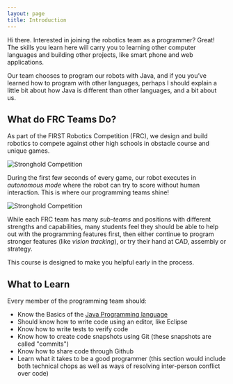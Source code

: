 ```yaml
---
layout: page
title: Introduction
---
```

Hi there. Interested in joining the robotics team as a programmer?
Great! The skills you learn here will carry you to learning other
computer languages and building other projects, like smart phone and
web applications.

Our team chooses to program our robots with Java, and if you you’ve
learned how to program with other languages, perhaps I should explain
a little bit about how Java is different than other languages, and a
bit about us.

What do FRC Teams Do?
---------------------

As part of the FIRST Robotics Competition (FRC), we design and build
robotics to compete against other high schools in obstacle course and
unique games.

![Stronghold Competition](../public/images/stronghold-competition.jpg)

During the first few seconds of every game, our robot executes in
*autonomous mode* where the robot can try to score without human
interaction. This is where our programming teams shine!

![Stronghold Competition](../public/images/stronghold-competition.jpg)

While each FRC team has many *sub-teams* and positions with different
strengths and capabilities, many students feel they should be able to
help out with the programming features first, then either continue to
program stronger features (like *vision tracking*), or try their hand
at CAD, assembly or strategy.

This course is designed to make you helpful early in the process.

What to Learn
-------------

Every member of the programming team should:

 * Know the Basics of the [Java Programming language][20]
 * Should know how to write code using an editor, like Eclipse
 * Know how to write tests to verify code
 * Know how to create code snapshots using Git (these snapshots are called "commits")
 * Know how to share code through Github
 * Learn what it takes to be a good programmer (this section would include both technical chops as well as ways of resolving inter-person conflict over code)

  [20]: ../20-learning-java
